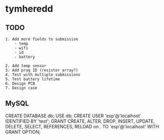 # tymheredd

## TODO

    1. Add more fields to submission
        - temp
        - wifi
        - id 
        - battery

    2. Add temp sensor
    3. Add prog ID (resistor array?)
    4. Test with multiple submissions
    5. Test battery lifetime
    6. Design PCB
    7. Design case

## MySQL

CREATE DATABASE db;
USE db;
CREATE USER 'esp'@'localhost' IDENTIFIED BY 'test';
GRANT CREATE, ALTER, DROP, INSERT, UPDATE, DELETE, SELECT, REFERENCES, RELOAD on *.* TO 'esp'@'localhost' WITH GRANT OPTION;

